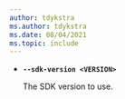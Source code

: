 ```yaml
---
author: tdykstra
ms.author: tdykstra
ms.date: 08/04/2021
ms.topic: include
---
```

- **`--sdk-version <VERSION>`**

  The SDK version to use.
